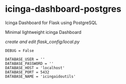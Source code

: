 # icinga-dashboard-postgres
Icinga Dashboard for Flask using PostgreSQL

Minimal lightweight icinga Dashboard

*create and edit flask_config/local.py*

```
DEBUG = False

DATABASE_USER = ''
DATABASE_PASSWORD = ''
DATABASE_HOST = 'localhost'
DATABASE_PORT = 5432
DATABASE_NAME = 'icingaidoutils'
```
